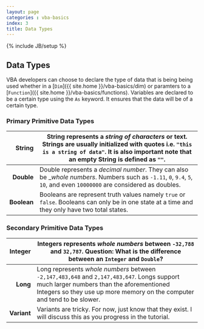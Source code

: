 ```yaml
---
layout: page
categories : vba-basics
index: 3
title: Data Types
---
```

{% include JB/setup %}

## Data Types

VBA developers can choose to declare the type of data that is being being used whether in a [`Dim`]({{ site.home }}/vba-basics/dim) or paramters to a [`Function`]({{ site.home }}/vba-basics/functions). Variables are declared to be a certain type using the `As` keyword. It ensures that the data will be of a certain type.

### Primary Primitive Data Types

|  **String** | String represents a _string of characters_ or text. Strings are usually initialized with quotes i.e. `"this is a string of data"`. It is also important note that an empty String is defined as `""`. |
|------------:|-------------------------------------------------------------------------------------------------------------------------------------------------------------------------------------------------------|
|  **Double** | Double represents a _decimal number_. They can also be __whole numbers_. Numbers such as `-1.11`, `0`, `9.4`, `5`, `10`, and even `10000000` are considered as doubles.                                                                                |
| **Boolean** | Booleans are represent truth values namely `true` or `false`. Booleans can only be in one state at a time and they only have two total states.                                                        |

### Secondary Primitive Data Types

| **Integer** | Integers represents _whole numbers_ between `-32,788` and `32,787`.  **Question:** What is the difference between an `Integer` and `Double`?                                                                        |
|------------:|--------------------------------------------------------------------------------------------------------------------------------------------------------------------------------------------------------------------|
|    **Long** | Long represents _whole numbers_ between `-2,147,483,648` and `2,147,483,647`. Longs support much larger numbers than the aforementioned Integers so they use up more memory on the computer and tend to be slower. |
| **Variant** | Variants are tricky. For now, just know that they exist. I will discuss this  as you progress in the tutorial.                                                                                                     |
